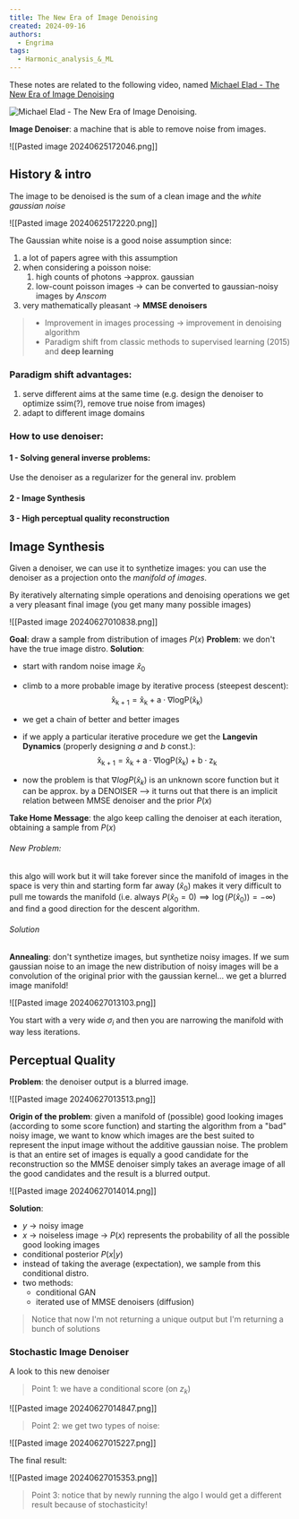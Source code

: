 ```yaml
---
title: The New Era of Image Denoising
created: 2024-09-16
authors:
  - Engrima
tags:
  - Harmonic_analysis_&_ML
---
```

These notes are related to the following video, named [Michael Elad - The New Era of Image Denoising](https://youtu.be/P1yBae8ZjFA?si=9tQlXJuOJ4wPeUZi)

![Michael Elad - The New Era of Image Denoising](https://youtu.be/P1yBae8ZjFA?si=9tQlXJuOJ4wPeUZi).

**Image Denoiser**: a machine that is able to remove noise from images.

![[Pasted image 20240625172046.png]]

## History & intro

The image to be denoised is the sum of a clean image and the *white gaussian noise*

![[Pasted image 20240625172220.png]]

The Gaussian white noise is a good noise assumption since:
1. a lot of papers agree with this assumption
2. when considering a poisson noise:
	1. high counts of photons ->approx. gaussian
	2. low-count poisson images -> can be converted to gaussian-noisy images by *Anscom*
3. very mathematically pleasant -> **MMSE denoisers**

>- Improvement in images processing -> improvement in denoising algorithm
>- Paradigm shift from classic methods to supervised learning (2015) and **deep learning**

### Paradigm shift advantages:
1. serve different aims at the same time (e.g. design the denoiser to optimize ssim(?), remove true noise from images)
2. adapt to different image domains

### How to use denoiser:
#### 1 - Solving general inverse problems:
Use the denoiser as a regularizer for the general inv. problem
#### 2 - Image Synthesis
#### 3 - High perceptual quality reconstruction

## Image Synthesis

Given a denoiser, we can use it to synthetize images: you can use the denoiser as a projection onto the *manifold of images*.

By iteratively alternating simple operations and denoising operations we get  a very pleasant final image (you get many many possible images)

![[Pasted image 20240627010838.png]]

**Goal**: draw a sample from distribution of images $P(x)$
**Problem**: we don't have the true image distro.
**Solution**: 
- start with random noise image $\hat{x}_{0}$
- climb to a more probable image by iterative process (steepest descent):
  $$
\mathrm{\hat{x}_{k+1}=\hat{x}_{k}+a\cdot\nabla logP(\hat{x}_{k})}
$$
-  we get a chain of better and better images
-  if we apply a particular iterative procedure we get the **Langevin Dynamics** (properly designing $a$ and $b$ const.):
  $$
\mathrm{\hat{x}_{k+1}=\hat{x}_k+a\cdot\nabla logP(\hat{x}_k)+b\cdot z_k}
$$

-  now the problem is that $\nabla logP(\hat{x}_k)$ is an unknown score function but it can be approx. by a DENOISER --> it turns out that there is an implicit relation between MMSE denoiser and the prior $P(x)$

**Take Home Message**: the algo keep calling the denoiser at each iteration, obtaining a sample from $P(x)$

###### New Problem:
this algo will work but it will take forever since the manifold of images in the space is very thin and starting form far away ($\hat{x}_{0}$) makes it very difficult to pull me towards the manifold (i.e. always  $P(\hat{x}_{0}=0 ) \implies \log(P(\hat{x}_{0}))= - \infty$) and find a good direction for the descent algorithm.

###### Solution
**Annealing**: don't synthetize images, but synthetize noisy images.
If we sum gaussian noise to an image the new distribution of noisy images will be a convolution of the original prior with the gaussian kernel... we get a blurred image manifold!

![[Pasted image 20240627013103.png]]

You start with a very wide $\sigma_{i}$ and then you are narrowing the manifold with way less iterations.

## Perceptual Quality

**Problem**: the denoiser output is a blurred image.

![[Pasted image 20240627013513.png]]

**Origin of the problem**: given a manifold of (possible) good looking images (according to some score function) and starting the algorithm from a "bad" noisy image, we want to know which images are the best suited to represent the input image without the additive gaussian noise.
The problem is that an entire set of images is equally a good candidate for the reconstruction so the MMSE denoiser simply takes an average image of all the good candidates and the result is a blurred output.

![[Pasted image 20240627014014.png]]

**Solution**: 
- $y$ -> noisy image
- $x$ -> noiseless image -> $P(x)$ represents the probability of all the possible good looking images
- conditional posterior $P(x|y)$
- instead of taking the average (expectation), we sample from this conditional distro. 
- two methods:
	- conditional GAN
	- iterated use of MMSE denoisers (diffusion)

> Notice that now I'm not returning a unique output but I'm returning a bunch of solutions

### Stochastic Image Denoiser

A look to this new denoiser

> Point 1: we have a conditional score (on $z_{k}$)

![[Pasted image 20240627014847.png]]

> Point 2: we get two types of noise:

![[Pasted image 20240627015227.png]]

The final result:

![[Pasted image 20240627015353.png]]

> Point 3: notice that by newly running the algo I would get a different result because of stochasticity!